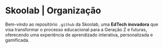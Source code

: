 # Skoolab | Organização

Bem-vindo ao repositório `.github` da Skoolab, uma __EdTech inovadora__ que visa transformar o processo educacional para a Geração Z e futuras, oferecendo uma experiência de aprendizado interativa, personalizada e gamificada.

